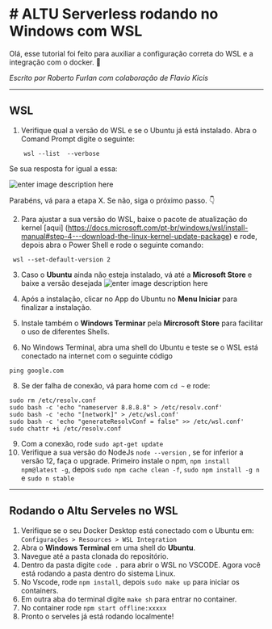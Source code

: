 ﻿# # ALTU Serverless rodando no Windows com WSL

Olá, esse tutorial foi feito para auxiliar a configuração correta do WSL e a integração com o docker. 🚀

*Escrito por Roberto Furlan com colaboração de Flavio Kicis*

---

## WSL

1. Verifique qual a versão do WSL e se o Ubuntu já está instalado. Abra
    o Comand Prompt digite o seguinte:
    
```
    wsl --list  --verbose
```
Se sua resposta for igual a essa:

![enter image description here](https://i.imgur.com/unLkFeM.png)

 Parabéns, vá para a etapa X. Se não, siga o próximo passo. 👇

2. Para ajustar a sua versão do WSL, baixe o pacote de atualização do kernel [aqui] (https://docs.microsoft.com/pt-br/windows/wsl/install-manual#step-4---download-the-linux-kernel-update-package) e rode, depois abra o Power Shell e rode o seguinte comando:
 ```
  wsl --set-default-version 2 
  ```

3. Caso o **Ubuntu** ainda não esteja instalado, vá até a **Microsoft Store** e baixe a versão desejada
![enter image description here](https://i.imgur.com/Jn1PbZ9.png)

5. Após a instalação, clicar no App do Ubuntu no **Menu Iniciar** para finalizar a instalação.

6. Instale também o **Windows Terminar** pela **Mircrosoft Store** para facilitar o uso de diferentes Shells.

7. No Windows Terminal, abra uma shell do Ubuntu e teste se o WSL está conectado na internet com o seguinte código
 ```
ping google.com
 ```
 
8. Se der falha de conexão, vá para home com `cd ~`  e rode:

 ``` 
sudo rm /etc/resolv.conf
sudo bash -c 'echo "nameserver 8.8.8.8" > /etc/resolv.conf'
sudo bash -c 'echo "[network]" > /etc/wsl.conf'
sudo bash -c 'echo "generateResolvConf = false" >> /etc/wsl.conf'
sudo chattr +i /etc/resolv.conf
 ```


 9. Com a conexão, rode `sudo apt-get update`
 10. Verifique a sua versão do NodeJs `node --version` , se for inferior a versão 12, faça o upgrade. Primeiro instale o npm, `npm install npm@latest -g`, depois `sudo npm cache clean -f`, `sudo npm install -g n` e `sudo n stable`
***

## Rodando o Altu Serveles no WSL

1. Verifique se o seu Docker Desktop está conectado com o Ubuntu em: `Configurações > Resources > WSL Integration`
2. Abra o **Windows Terminal** em uma shell do **Ubuntu**.
3. Navegue até a pasta clonada do repositório.
4. Dentro da pasta digite `code .` para abrir o WSL no VSCODE. Agora você está rodando a pasta dentro do sistema Linux.
5. No Vscode, rode `npm install`, depois `sudo make up` para iniciar os containers.
6. Em outra aba do terminal digite `make sh` para entrar no container.
7. No container rode `npm start offline:xxxxx`
8. Pronto o serveles já está rodando localmente!
